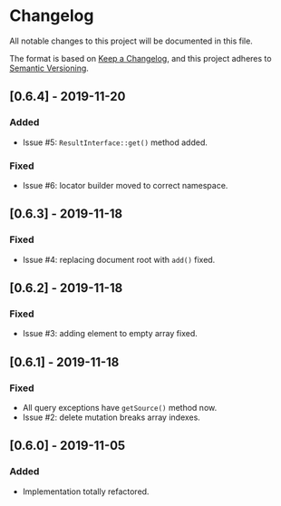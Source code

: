 # Changelog
All notable changes to this project will be documented in this file.

The format is based on [Keep a Changelog](https://keepachangelog.com/en/1.0.0/),
and this project adheres to [Semantic Versioning](https://semver.org/spec/v2.0.0.html).

## [0.6.4] - 2019-11-20
### Added
- Issue #5: `ResultInterface::get()` method added.
### Fixed
- Issue #6: locator builder moved to correct namespace.

## [0.6.3] - 2019-11-18
### Fixed
- Issue #4: replacing document root with `add()` fixed.

## [0.6.2] - 2019-11-18
### Fixed
- Issue #3: adding element to empty array fixed.

## [0.6.1] - 2019-11-18
### Fixed
- All query exceptions have `getSource()` method now.
- Issue #2: delete mutation breaks array indexes. 

## [0.6.0] - 2019-11-05
### Added
- Implementation totally refactored.

